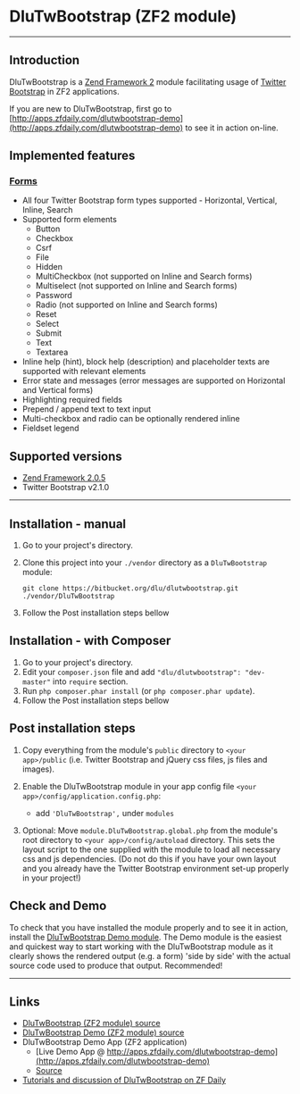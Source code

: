 DluTwBootstrap (ZF2 module)
===========================

-------------------------------------------------

Introduction
------------

DluTwBootstrap is a [Zend Framework 2](http://framework.zend.com/zf2) module facilitating usage of [Twitter Bootstrap](http://twitter.github.com/bootstrap) in ZF2 applications.

If you are new to DluTwBootstrap, first go to [http://apps.zfdaily.com/dlutwbootstrap-demo](http://apps.zfdaily.com/dlutwbootstrap-demo) to see it in action on-line.

Implemented features
--------------------

### [Forms](http://twitter.github.com/bootstrap/base-css.html#forms)

- All four Twitter Bootstrap form types supported - Horizontal, Vertical, Inline, Search
- Supported form elements
    - Button
    - Checkbox
    - Csrf
    - File
    - Hidden
    - MultiCheckbox (not supported on Inline and Search forms)
    - Multiselect (not supported on Inline and Search forms)
    - Password
    - Radio (not supported on Inline and Search forms)
    - Reset
    - Select
    - Submit
    - Text
    - Textarea
- Inline help (hint), block help (description) and placeholder texts are supported with relevant elements
- Error state and messages (error messages are supported on Horizontal and Vertical forms)
- Highlighting required fields
- Prepend / append text to text input
- Multi-checkbox and radio can be optionally rendered inline
- Fieldset legend

Supported versions
------------------

- [Zend Framework 2.0.5](https://github.com/zendframework/zf2/tree/release-2.0.5)
- Twitter Bootstrap v2.1.0

--------------------------------------------------------------

Installation - manual
---------------------

1.   Go to your project's directory.
2.   Clone this project into your `./vendor` directory as a `DluTwBootstrap` module:

     `git clone https://bitbucket.org/dlu/dlutwbootstrap.git ./vendor/DluTwBootstrap`

3.   Follow the Post installation steps bellow

Installation - with Composer
----------------------------

1.   Go to your project's directory.
2.   Edit your `composer.json` file and add `"dlu/dlutwbootstrap": "dev-master"` into `require` section.
3.   Run `php composer.phar install` (or `php composer.phar update`).
4.   Follow the Post installation steps bellow

Post installation steps
-----------------------

1.   Copy everything from the module's `public` directory to `<your app>/public`
     (i.e. Twitter Bootstrap and jQuery css files, js files and images).
2.   Enable the DluTwBootstrap module in your app config file `<your app>/config/application.config.php`:

     - add `'DluTwBootstrap',` under `modules`

3.   Optional: Move `module.DluTwBootstrap.global.php` from the module's root directory to `<your app>/config/autoload` directory.
     This sets the layout script to the one supplied with the module to load all necessary css and js dependencies.
     (Do not do this if you have your own layout and you already have the Twitter Bootstrap environment set-up properly in your project!)

Check and Demo
--------------

To check that you have installed the module properly and to see it in action, install the [DluTwBootstrap Demo module](https://bitbucket.org/dlu/dlutwbootstrap-demo).
The Demo module is the easiest and quickest way to start working with the DluTwBootstrap module as it clearly shows the rendered output (e.g. a form) 'side by side'
with the actual source code used to produce that output. Recommended!

-----------------------------------------------------------------------------------

Links
-----

- [DluTwBootstrap (ZF2 module) source](https://bitbucket.org/dlu/dlutwbootstrap)
- [DluTwBootstrap Demo (ZF2 module) source](https://bitbucket.org/dlu/dlutwbootstrap-demo)
- DluTwBootstrap Demo App (ZF2 application)
    - [Live Demo App @ http://apps.zfdaily.com/dlutwbootstrap-demo](http://apps.zfdaily.com/dlutwbootstrap-demo)
    - [Source](https://bitbucket.org/dlu/dlutwbootstrap-demo-app)
- [Tutorials and discussion of DluTwBootstrap on ZF Daily](http://www.zfdaily.com/tag/dlutwbootstrap/)
